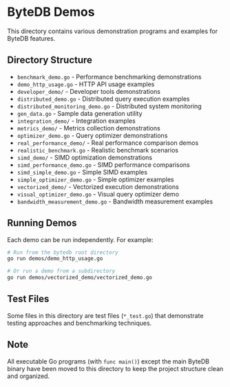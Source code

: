 # ByteDB Demos

This directory contains various demonstration programs and examples for ByteDB features.

## Directory Structure

- `benchmark_demo.go` - Performance benchmarking demonstrations
- `demo_http_usage.go` - HTTP API usage examples
- `developer_demo/` - Developer tools demonstrations
- `distributed_demo.go` - Distributed query execution examples
- `distributed_monitoring_demo.go` - Distributed system monitoring
- `gen_data.go` - Sample data generation utility
- `integration_demo/` - Integration examples
- `metrics_demo/` - Metrics collection demonstrations
- `optimizer_demo.go` - Query optimizer demonstrations
- `real_performance_demo/` - Real performance comparison demos
- `realistic_benchmark.go` - Realistic benchmark scenarios
- `simd_demo/` - SIMD optimization demonstrations
- `simd_performance_demo.go` - SIMD performance comparisons
- `simd_simple_demo.go` - Simple SIMD examples
- `simple_optimizer_demo.go` - Simple optimizer examples
- `vectorized_demo/` - Vectorized execution demonstrations
- `visual_optimizer_demo.go` - Visual query optimizer demo
- `bandwidth_measurement_demo.go` - Bandwidth measurement examples

## Running Demos

Each demo can be run independently. For example:

```bash
# Run from the bytedb root directory
go run demos/demo_http_usage.go

# Or run a demo from a subdirectory
go run demos/vectorized_demo/vectorized_demo.go
```

## Test Files

Some files in this directory are test files (`*_test.go`) that demonstrate testing approaches and benchmarking techniques.

## Note

All executable Go programs (with `func main()`) except the main ByteDB binary have been moved to this directory to keep the project structure clean and organized.